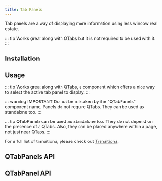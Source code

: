 ```yaml
---
title: Tab Panels
---
```

Tab panels are a way of displaying more information using less window real estate.

::: tip
Works great along with [QTabs](/vue-components/tabs) but it is not required to be used with it.
:::

## Installation
<doc-installation :components="['QTabPanels', 'QTabPanel']" />

## Usage

::: tip
Works great along with [QTabs](/vue-components/tabs), a component which offers a nice way to select the active tab panel to display.
:::

::: warning IMPORTANT
Do not be mistaken by the "QTabPanels" component name. Panels do not require QTabs. They can be used as standalone too.
:::

<doc-example title="Basic" file="QTabPanels/Basic" />

::: tip
QTabPanels can be used as standalone too. They do not depend on the presence of a QTabs. Also, they can be placed anywhere within a page, not just near QTabs.
:::

<doc-example title="With QTabs" file="QTabPanels/WithQTabs" />

<doc-example title="Coloring" file="QTabPanels/Coloring" />

For a full list of transitions, please check out [Transitions](/options/transitions).

<doc-example title="Custom transition examples" file="QTabPanels/Transition" />

## QTabPanels API

<doc-api file="QTabPanels" />

## QTabPanel API

<doc-api file="QTabPanel" />
